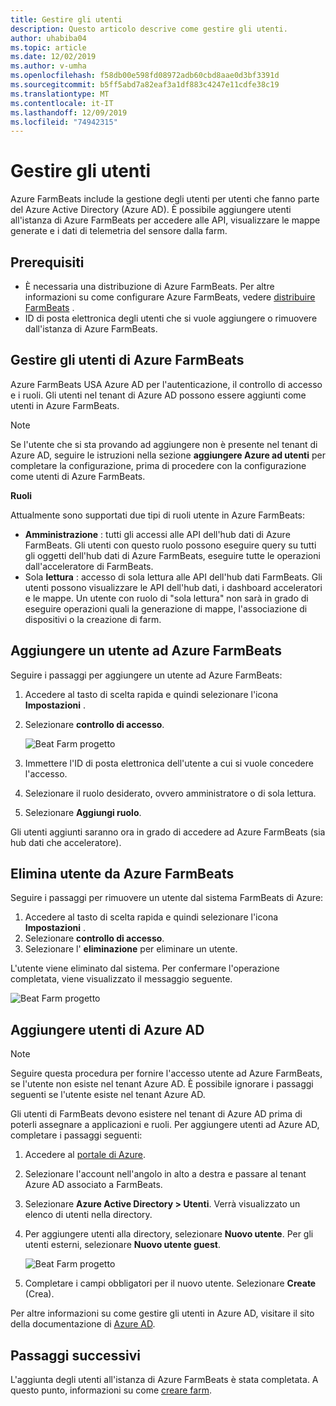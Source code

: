 ```yaml
---
title: Gestire gli utenti
description: Questo articolo descrive come gestire gli utenti.
author: uhabiba04
ms.topic: article
ms.date: 12/02/2019
ms.author: v-umha
ms.openlocfilehash: f58db00e598fd08972adb60cbd8aae0d3bf3391d
ms.sourcegitcommit: b5ff5abd7a82eaf3a1df883c4247e11cdfe38c19
ms.translationtype: MT
ms.contentlocale: it-IT
ms.lasthandoff: 12/09/2019
ms.locfileid: "74942315"
---
```

# <a name="manage-users"></a>Gestire gli utenti

Azure FarmBeats include la gestione degli utenti per utenti che fanno parte del Azure Active Directory (Azure AD). È possibile aggiungere utenti all'istanza di Azure FarmBeats per accedere alle API, visualizzare le mappe generate e i dati di telemetria del sensore dalla farm.

## <a name="prerequisites"></a>Prerequisiti

- È necessaria una distribuzione di Azure FarmBeats. Per altre informazioni su come configurare Azure FarmBeats, vedere [distribuire FarmBeats](prepare-for-deployment.md) .
- ID di posta elettronica degli utenti che si vuole aggiungere o rimuovere dall'istanza di Azure FarmBeats.

## <a name="manage-azure-farmbeats-users"></a>Gestire gli utenti di Azure FarmBeats

Azure FarmBeats USA Azure AD per l'autenticazione, il controllo di accesso e i ruoli. Gli utenti nel tenant di Azure AD possono essere aggiunti come utenti in Azure FarmBeats.

> [!NOTE]
> Se l'utente che si sta provando ad aggiungere non è presente nel tenant di Azure AD, seguire le istruzioni nella sezione **aggiungere Azure ad utenti** per completare la configurazione, prima di procedere con la configurazione come utenti di Azure FarmBeats.

**Ruoli**

Attualmente sono supportati due tipi di ruoli utente in Azure FarmBeats:

 - **Amministrazione** : tutti gli accessi alle API dell'hub dati di Azure FarmBeats. Gli utenti con questo ruolo possono eseguire query su tutti gli oggetti dell'hub dati di Azure FarmBeats, eseguire tutte le operazioni dall'acceleratore di FarmBeats.
 - Sola **lettura** : accesso di sola lettura alle API dell'hub dati FarmBeats. Gli utenti possono visualizzare le API dell'hub dati, i dashboard acceleratori e le mappe. Un utente con ruolo di "sola lettura" non sarà in grado di eseguire operazioni quali la generazione di mappe, l'associazione di dispositivi o la creazione di farm.


## <a name="add-user-to-azure-farmbeats"></a>Aggiungere un utente ad Azure FarmBeats

Seguire i passaggi per aggiungere un utente ad Azure FarmBeats:

1.  Accedere al tasto di scelta rapida e quindi selezionare l'icona **Impostazioni** .
2.  Selezionare **controllo di accesso**.

    ![Beat Farm progetto](./media/create-farms/settings-users-1.png)

3.  Immettere l'ID di posta elettronica dell'utente a cui si vuole concedere l'accesso.
4.  Selezionare il ruolo desiderato, ovvero amministratore o di sola lettura.
5.  Selezionare **Aggiungi ruolo**.

Gli utenti aggiunti saranno ora in grado di accedere ad Azure FarmBeats (sia hub dati che acceleratore).

## <a name="delete-user-from-azure-farmbeats"></a>Elimina utente da Azure FarmBeats

Seguire i passaggi per rimuovere un utente dal sistema FarmBeats di Azure:

1.  Accedere al tasto di scelta rapida e quindi selezionare l'icona **Impostazioni** .
2.  Selezionare **controllo di accesso**.
3.  Selezionare l' **eliminazione** per eliminare un utente.

L'utente viene eliminato dal sistema. Per confermare l'operazione completata, viene visualizzato il messaggio seguente.

![Beat Farm progetto](./media/create-farms/manage-users-2.png)

## <a name="add-azure-ad-users"></a>Aggiungere utenti di Azure AD

> [!NOTE]
> Seguire questa procedura per fornire l'accesso utente ad Azure FarmBeats, se l'utente non esiste nel tenant Azure AD. È possibile ignorare i passaggi seguenti se l'utente esiste nel tenant Azure AD.
>

Gli utenti di FarmBeats devono esistere nel tenant di Azure AD prima di poterli assegnare a applicazioni e ruoli. Per aggiungere utenti ad Azure AD, completare i passaggi seguenti:

1.  Accedere al [portale di Azure](https://portal.azure.com/).
2.  Selezionare l'account nell'angolo in alto a destra e passare al tenant Azure AD associato a FarmBeats.
3.  Selezionare **Azure Active Directory > Utenti**.
    Verrà visualizzato un elenco di utenti nella directory.
4.  Per aggiungere utenti alla directory, selezionare **Nuovo utente**. Per gli utenti esterni, selezionare **Nuovo utente guest**.

    ![Beat Farm progetto](./media/create-farms/manage-users-3.png)

5.  Completare i campi obbligatori per il nuovo utente. Selezionare **Create** (Crea).

Per altre informazioni su come gestire gli utenti in Azure AD, visitare il sito della documentazione di [Azure AD](https://docs.microsoft.com/azure/active-directory/fundamentals/add-users-azure-active-directory/).

## <a name="next-steps"></a>Passaggi successivi

L'aggiunta degli utenti all'istanza di Azure FarmBeats è stata completata. A questo punto, informazioni su come [creare farm](manage-farms.md#create-farms).
